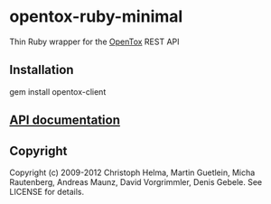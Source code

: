 opentox-ruby-minimal
====================

Thin Ruby wrapper for the [OpenTox](http://www.opentox.org) REST API 

Installation
------------

  gem install opentox-client

[API documentation](http://rdoc.info/gems/opentox-client)
-------------------------------------------------------------------

Copyright
---------

Copyright (c) 2009-2012 Christoph Helma, Martin Guetlein, Micha Rautenberg, Andreas Maunz, David Vorgrimmler, Denis Gebele. See LICENSE for details.
